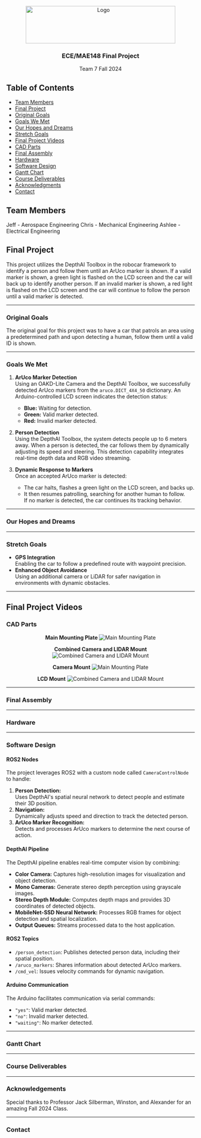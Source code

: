 <div id="top"></div>

<!-- PROJECT LOGO -->
<br />
<div align="center">
  <a href="https://jacobsschool.ucsd.edu/">
    <img src="images\UCSDLogo_JSOE_BlueGold.png" alt="Logo" width="400" height="100">
  </a>
<h3>ECE/MAE148 Final Project</h3>
<p>
Team 7 Fall 2024
</p>
</div>

<h2><b>Table of Contents</b></h2>
<ul>
  <li><a href="#team-members">Team Members</a></li>
  <li><a href="#final-project">Final Project</a></li>
  <li><a href="#original-goals">Original Goals</a></li>
  <li><a href="#goals-we-met">Goals We Met</a></li>
  <li><a href="#our-hopes-and-dreams">Our Hopes and Dreams</a></li>
  <li><a href="#stretch-goals">Stretch Goals</a></li>
  <li><a href="#final-project-videos">Final Project Videos</a></li>
  <li><a href="#cad-parts">CAD Parts</a></li>
  <li><a href="#final-assembly">Final Assembly</a></li>
  <li><a href="#">Hardware</a></li>
  <li><a href="#software-design">Software Design</a></li>
  <li><a href="#gantt-chart">Gantt Chart</a></li>
  <li><a href="#course-deliverables">Course Deliverables</a></li>
  <li><a href="#acknowledgments">Acknowledgments</a></li>
  <li><a href="#contact">Contact</a></li>
</ul>

## Team Members

Jeff - Aerospace Engineering
Chris - Mechanical Engineering
Ashlee - Electrical Engineering

## Final Project

This project utilizes the DepthAI Toolbox in the robocar framework to identify a person and follow them until an ArUco marker is shown. If a valid marker is shown, a green light is flashed on the LCD screen and the car will back up to identify another person. If an invalid marker is shown, a red light is flashed on the LCD screen and the car will continue to follow the person until a valid marker is detected.

---

### Original Goals

The original goal for this project was to have a car that patrols an area using a predetermined path and upon detecting a human, follow them until a valid ID is shown.

---

### Goals We Met

1. **ArUco Marker Detection**  
   Using an OAKD-Lite Camera and the DepthAI Toolbox, we successfully detected ArUco markers from the `aruco.DICT_4X4_50` dictionary. An Arduino-controlled LCD screen indicates the detection status:

   - **Blue:** Waiting for detection.
   - **Green:** Valid marker detected.
   - **Red:** Invalid marker detected.

2. **Person Detection**  
   Using the DepthAI Toolbox, the system detects people up to 6 meters away. When a person is detected, the car follows them by dynamically adjusting its speed and steering. This detection capability integrates real-time depth data and RGB video streaming.

3. **Dynamic Response to Markers**  
   Once an accepted ArUco marker is detected:
   - The car halts, flashes a green light on the LCD screen, and backs up.
   - It then resumes patrolling, searching for another human to follow.  
     If no marker is detected, the car continues its tracking behavior.

---

### Our Hopes and Dreams

---

### Stretch Goals

- **GPS Integration**  
  Enabling the car to follow a predefined route with waypoint precision.
- **Enhanced Object Avoidance**  
  Using an additional camera or LiDAR for safer navigation in environments with dynamic obstacles.

---

## Final Project Videos

### CAD Parts

<div align="center">

**Main Mounting Plate**
![Main Mounting Plate](images/IMG1-main_mounting_plate.png "Main Mounting Plate")

**Combined Camera and LIDAR Mount**
![Combined Camera and LIDAR Mount](images\IMG2-combined_lidar_camera_mount.png "Combined Camera and LIDAR Mount")

**Camera Mount**
![Main Mounting Plate](images\IMG3-camera_mount.png "Camera Mount")

**LCD Mount**
![Combined Camera and LIDAR Mount](images\IMG4-LCD_mount.png "LCD Mount")

</div>

---

### Final Assembly

---

### Hardware

---

### Software Design

#### ROS2 Nodes

The project leverages ROS2 with a custom node called `CameraControlNode` to handle:

1. **Person Detection:**  
   Uses DepthAI's spatial neural network to detect people and estimate their 3D position.
2. **Navigation:**  
   Dynamically adjusts speed and direction to track the detected person.
3. **ArUco Marker Recognition:**  
   Detects and processes ArUco markers to determine the next course of action.

#### DepthAI Pipeline

The DepthAI pipeline enables real-time computer vision by combining:

- **Color Camera:** Captures high-resolution images for visualization and object detection.
- **Mono Cameras:** Generate stereo depth perception using grayscale images.
- **Stereo Depth Module:** Computes depth maps and provides 3D coordinates of detected objects.
- **MobileNet-SSD Neural Network:** Processes RGB frames for object detection and spatial localization.
- **Output Queues:** Streams processed data to the host application.

#### ROS2 Topics

- `/person_detection`: Publishes detected person data, including their spatial position.
- `/aruco_markers`: Shares information about detected ArUco markers.
- `/cmd_vel`: Issues velocity commands for dynamic navigation.

#### Arduino Communication

The Arduino facilitates communication via serial commands:

- `"yes"`: Valid marker detected.
- `"no"`: Invalid marker detected.
- `"waiting"`: No marker detected.

---

### Gantt Chart

---

### Course Deliverables

---

### Acknowledgements

Special thanks to Professor Jack Silberman, Winston, and Alexander for an amazing Fall 2024 Class.

---

### Contact
